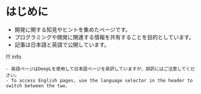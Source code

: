 # はじめに

- 開発に関する知見やヒントを集めたページです。
- プログラミングや開発に関連する情報を共有することを目的としています。
- 記事は日本語と英語で公開しています。

!!! info

```
- 英語ページはDeepLを使用して日本語ページを英訳していますが、誤訳にはご注意してください。
- To access English pages, use the language selector in the header to switch between the two.
```
